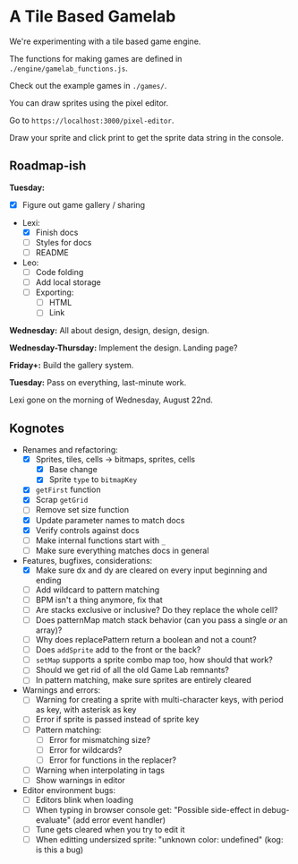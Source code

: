 # A Tile Based Gamelab

We're experimenting with a tile based game engine.

The functions for making games are defined in `./engine/gamelab_functions.js`.

Check out the example games in `./games/`.

You can draw sprites using the pixel editor.

Go to `https://localhost:3000/pixel-editor`.

Draw your sprite and click print to get the sprite data string in the console.

## Roadmap-ish

**Tuesday:**

- [x] Figure out game gallery / sharing
- Lexi:
  - [x] Finish docs
  - [ ] Styles for docs
  - [ ] README
- Leo:
  - [ ] Code folding
  - [ ] Add local storage
  - [ ] Exporting:
    - [ ] HTML
    - [ ] Link

**Wednesday:** All about design, design, design, design.

**Wednesday-Thursday:** Implement the design. Landing page?

**Friday+:** Build the gallery system.

**Tuesday:** Pass on everything, last-minute work.

Lexi gone on the morning of Wednesday, August 22nd.

## Kognotes

- Renames and refactoring:
  - [x] Sprites, tiles, cells -> bitmaps, sprites, cells
    - [x] Base change
    - [x] Sprite `type` to `bitmapKey`
  - [x] `getFirst` function
  - [x] Scrap `getGrid`
  - [ ] Remove set size function
  - [x] Update parameter names to match docs
  - [x] Verify controls against docs
  - [ ] Make internal functions start with `_`
  - [ ] Make sure everything matches docs in general
- Features, bugfixes, considerations:
  - [x] Make sure dx and dy are cleared on every input beginning and ending
  - [ ] Add wildcard to pattern matching
  - [ ] BPM isn't a thing anymore, fix that
  - [ ] Are stacks exclusive or inclusive? Do they replace the whole cell?
  - [ ] Does patternMap match stack behavior (can you pass a single *or* an array)?
  - [ ] Why does replacePattern return a boolean and not a count?
  - [ ] Does `addSprite` add to the front or the back?
  - [ ] `setMap` supports a sprite combo map too, how should that work?
  - [ ] Should we get rid of all the old Game Lab remnants?
  - [ ] In pattern matching, make sure sprites are entirely cleared
- Warnings and errors:
  - [ ] Warning for creating a sprite with multi-character keys, with period as key, with asterisk as key
  - [ ] Error if sprite is passed instead of sprite key
  - [ ] Pattern matching:
    - [ ] Error for mismatching size?
    - [ ] Error for wildcards?
    - [ ] Error for functions in the replacer?
  - [ ] Warning when interpolating in tags
  - [ ] Show warnings in editor
- Editor environment bugs:
  - [ ] Editors blink when loading
  - [ ] When typing in browser console get: "Possible side-effect in debug-evaluate" (add error event handler)
  - [ ] Tune gets cleared when you try to edit it
  - [ ] When editting undersized sprite: "unknown color: undefined" (kog: is this a bug)
